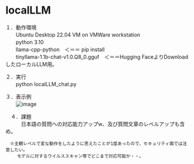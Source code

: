 # localLLM

１．動作環境  
　　Ubuntu Desktop 22.04 VM on VMWare workstation  
　　python 3.10  
　　llama-cpp-python　＜＝＝ pip install  
　　tinyllama-1.1b-chat-v1.0.Q8_0.gguf　＜＝＝Hugging FaceよりDownloadしたローカルLLM用。  


  ２．実行  
  　　python localLLM_chat.py  
    
  ３．表示例  
  　　![image](https://github.com/user-attachments/assets/934698c2-1171-4be3-a7d9-38e062a908c6)  

　４．課題  
 　　　日本語の質問への対応能力アップw、及び質問文章のレベルアップも含め。

    　※主観レベルで変な動作をしたように思えたことが1度あったので、セキュリティ面では注意したい。
     　　モデルに対するウイルススキャン等でどこまで対応可能か・・。
  
